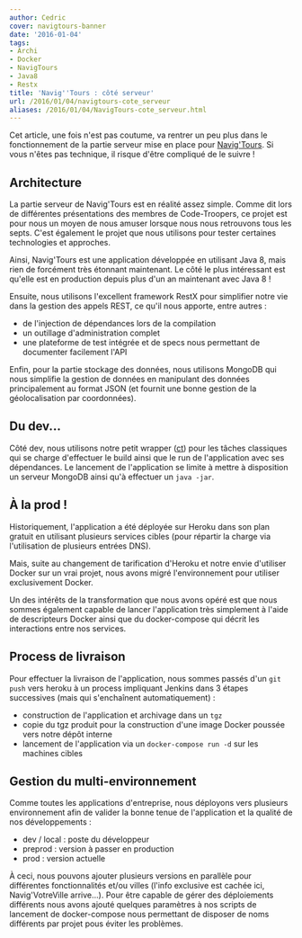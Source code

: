 ```yaml
---
author: Cedric
cover: navigtours-banner
date: '2016-01-04'
tags:
- Archi
- Docker
- NavigTours
- Java8
- Restx
title: 'Navig''Tours : côté serveur'
url: /2016/01/04/navigtours-cote_serveur
aliases: /2016/01/04/NavigTours-cote_serveur.html
---
```




Cet article, une fois n'est pas coutume, va rentrer un peu plus dans le fonctionnement de la partie serveur mise en place pour [Navig'Tours](http://navigtours.com/).
Si vous n'êtes pas technique, il risque d'être compliqué de le suivre !

<!-- break -->

## Architecture
La partie serveur de Navig'Tours est en réalité assez simple. Comme dit lors de différentes présentations des membres de Code-Troopers, ce projet est pour nous un moyen de nous amuser lorsque nous nous retrouvons tous les septs.
C'est également le projet que nous utilisons pour tester certaines technologies et approches.

Ainsi, Navig'Tours est une application développée en utilisant Java 8, mais rien de forcément très étonnant maintenant. Le côté le plus intéressant est qu'elle est en production depuis plus d'un an maintenant avec Java 8 !

Ensuite, nous utilisons l'excellent framework RestX pour simplifier notre vie dans la gestion des appels REST, ce qu'il nous apporte, entre autres :

 * de l'injection de dépendances lors de la compilation
 * un outillage d'administration complet
 * une plateforme de test intégrée et de specs nous permettant de documenter facilement l'API

Enfin, pour la partie stockage des données, nous utilisons MongoDB qui nous simplifie la gestion de données en manipulant des données principalement au format JSON (et fournit une bonne gestion de la géolocalisation par coordonnées).

## Du dev...
Côté dev, nous utilisons notre petit wrapper ([ct](http://code-troopers.com/2014/12/15/CT_Project_Alias.html)) pour les tâches classiques qui se charge d'effectuer le build ainsi que le run de l'application avec ses dépendances.
Le lancement de l'application se limite à mettre à disposition un serveur MongoDB ainsi qu'à effectuer un `java -jar`.

## À la prod !
Historiquement, l'application a été déployée sur Heroku dans son plan gratuit en utilisant plusieurs services cibles (pour répartir la charge via l'utilisation de plusieurs entrées DNS).

Mais, suite au changement de tarification d'Heroku et notre envie d'utiliser Docker sur un vrai projet, nous avons migré l'environnement pour utiliser exclusivement Docker.

Un des intérêts de la transformation que nous avons opéré est que nous sommes également capable de lancer l'application très simplement à l'aide de descripteurs Docker ainsi que du docker-compose qui décrit les interactions entre nos services.

## Process de livraison
Pour effectuer la livraison de l'application, nous sommes passés d'un `git push` vers heroku à un process impliquant Jenkins dans 3 étapes successives (mais qui s'enchaînent automatiquement) :

 * construction de l'application et archivage dans un `tgz`
 * copie du tgz produit pour la construction d'une image Docker poussée vers notre dépôt interne
 * lancement de l'application via un `docker-compose run -d` sur les machines cibles

## Gestion du multi-environnement
Comme toutes les applications d'entreprise, nous déployons vers plusieurs environnement afin de valider la bonne tenue de l'application et la qualité de nos développements :

 * dev / local : poste du développeur
 * preprod : version à passer en production
 * prod : version actuelle

À ceci, nous pouvons ajouter plusieurs versions en parallèle pour différentes fonctionnalités et/ou villes (l'info exclusive est cachée ici, Navig'VotreVille arrive…).
Pour être capable de gérer des déploiements différents nous avons ajouté quelques paramètres à nos scripts de lancement de docker-compose nous permettant de disposer de noms différents par projet pous éviter les problèmes.
